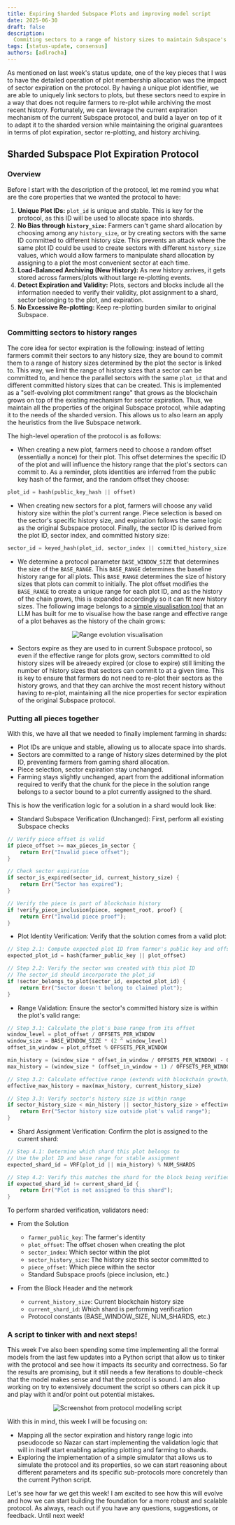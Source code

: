 ```yaml
---
title: Expiring Sharded Subspace Plots and improving model script
date: 2025-06-30
draft: false
description:
  Commiting sectors to a range of history sizes to maintain Subspace's plot expiration logic
tags: [status-update, consensus]
authors: [adlrocha]
---
```


As mentioned on last week's status update, one of the key pieces that I was to have the detailed
operation of plot membership allocation was the impact of sector expiration on the protocol. By
having a unique plot identifier, we are able to uniquely link sectors to plots, but these sectors
need to expire in a way that does not require farmers to re-plot while archiving the most recent
history. Fortunately, we can leverage the current expiration mechanism of the current Subspace
protocol, and build a layer on top of it to adapt it to the sharded version while maintaining the
original guarantees in terms of plot expiration, sector re-plotting, and history archiving.

<!--more-->

## Sharded Subspace Plot Expiration Protocol

### Overview

Before I start with the description of the protocol, let me remind you what are the core properties
that we wanted the protocol to have:

1.  **Unique Plot IDs:** `plot_id` is unique and stable. This is key for the protocol, as this ID
    will be used to allocate space into shards.
2.  **No Bias through `history_size`:** Farmers can't game shard allocation by choosing among any
    `history_size`, or by creating sectors with the same ID committed to different history size.
    This prevents an attack where the same plot ID could be used to create sectors with different
    `history_size` values, which would allow farmers to manipulate shard allocation by assigning to
    a plot the most convenient sector at each time.
3.  **Load-Balanced Archiving (New History):** As new history arrives, it gets stored across
    farmers/plots without large re-plotting events.
4.  **Detect Expiration and Validity:** Plots, sectors and blocks include all the information needed
    to verify their validity, plot assignment to a shard, sector belonging to the plot, and
    expiration.
5.  **No Excessive Re-plotting:** Keep re-plotting burden similar to original Subspace.

### Committing sectors to history ranges

The core idea for sector expiration is the following: instead of letting farmers commit their
sectors to any history size, they are bound to commit them to a range of history sizes determined by
the plot the sector is linked to. This way, we limit the range of history sizes that a sector can be
committed to, and hence the parallel sectors with the same `plot_id` that and different committed
history sizes that can be created. This is implemented as a "self-evolving plot commitment range"
that grows as the blockchain grows on top of the existing mechanism for sector expiration. Thus, we
maintain all the properties of the original Subspace protocol, while adapting it to the needs of the
sharded version. This allows us to also learn an apply the heuristics from the live Subspace
network.

The high-level operation of the protocol is as follows:

- When creating a new plot, farmers need to choose a random offset (essentially a nonce) for their
  plot. This offset determines the specific ID of the plot and will influence the history range that
  the plot's sectors can commit to. As a reminder, plots identities are inferred from the public key
  hash of the farmer, and the random offset they choose:

```rust
plot_id = hash(public_key_hash || offset)
```

- When creating new sectors for a plot, farmers will choose any valid history size within the plot's
  current range. Piece selection is based on the sector's specific history size, and expiration
  follows the same logic as the original Subspace protocol. Finally, the sector ID is derived from
  the plot ID, sector index, and committed history size:

```rust
sector_id = keyed_hash(plot_id, sector_index || committed_history_size)
```

- We determine a protocol parameter `BASE_WINDOW_SIZE` that determines the size of the `BASE_RANGE`.
  This `BASE_RANGE` determines the baseline history range for all plots. This `BASE_RANGE`
  determines the size of history sizes that plots can commit to initially. The plot offset modifies
  the `BASE_RANGE` to create a unique range for each plot ID, and as the history of the chain grows,
  this is expanded accordingly so it can fit new history sizes. The following image belongs to a
  [simple visualisation tool](./2025-06-30-sector-expiration/range-evolution-visual.html) that an
  LLM has built for me to visualise how the base range and effective range of a plot behaves as the
  history of the chain grows:

<p align="center">
<img alt="Range evolution visualisation" src="range_visualisation.png">
</p>

- Sectors expire as they are used to in current Subspace protocol, so even if the effective range
  for plots grow, sectors committed to old history sizes will be alreaedy expired (or close to
  expire) still limiting the number of history sizes that sectors can commit to at a given time.
  This is key to ensure that farmers do not need to re-plot their sectors as the history grows, and
  that they can archive the most recent history without having to re-plot, maintaining all the nice
  properties for sector expiration of the original Subspace protocol.

### Putting all pieces together

With this, we have all that we needed to finally implement farming in shards:

- Plot IDs are unique and stable, allowing us to allocate space into shards.
- Sectors are committed to a range of history sizes determined by the plot ID, preventing farmers
  from gaming shard allocation.
- Piece selection, sector expiration stay unchanged.
- Farming stays slightly unchanged, apart from the additional information required to verify that
  the chunk for the piece in the solution range belongs to a sector bound to a plot currently
  assigned to the shard.

This is how the verification logic for a solution in a shard would look like:

- Standard Subspace Verification (Unchanged): First, perform all existing Subspace checks

```rust
// Verify piece offset is valid
if piece_offset >= max_pieces_in_sector {
    return Err("Invalid piece offset");
}

// Check sector expiration
if sector_is_expired(sector_id, current_history_size) {
    return Err("Sector has expired");
}

// Verify the piece is part of blockchain history
if !verify_piece_inclusion(piece, segment_root, proof) {
    return Err("Invalid piece proof");
}
```

- Plot Identity Verification: Verify that the solution comes from a valid plot:

```rust
// Step 2.1: Compute expected plot ID from farmer's public key and offset
expected_plot_id = hash(farmer_public_key || plot_offset)

// Step 2.2: Verify the sector was created with this plot ID
// The sector_id should incorporate the plot_id
if !sector_belongs_to_plot(sector_id, expected_plot_id) {
    return Err("Sector doesn't belong to claimed plot");
}
```

- Range Validation: Ensure the sector's committed history size is within the plot's valid range:

```rust
// Step 3.1: Calculate the plot's base range from its offset
window_level = plot_offset / OFFSETS_PER_WINDOW
window_size = BASE_WINDOW_SIZE * (2 ^ window_level)
offset_in_window = plot_offset % OFFSETS_PER_WINDOW

min_history = (window_size * offset_in_window / OFFSETS_PER_WINDOW) - GENESIS_OFFSET
max_history = (window_size * (offset_in_window + 1) / OFFSETS_PER_WINDOW) - GENESIS_OFFSET

// Step 3.2: Calculate effective range (extends with blockchain growth)
effective_max_history = max(max_history, current_history_size)

// Step 3.3: Verify sector's history size is within range
if sector_history_size < min_history || sector_history_size > effective_max_history {
    return Err("Sector history size outside plot's valid range");
}
```

- Shard Assignment Verification: Confirm the plot is assigned to the current shard:

```rust
// Step 4.1: Determine which shard this plot belongs to
// Use the plot ID and base range for stable assignment
expected_shard_id = VRF(plot_id || min_history) % NUM_SHARDS

// Step 4.2: Verify this matches the shard for the block being verified
if expected_shard_id != current_shard_id {
    return Err("Plot is not assigned to this shard");
}
```

To perform sharded verification, validators need:

- From the Solution

  - `farmer_public_key`: The farmer's identity
  - `plot_offset`: The offset chosen when creating the plot
  - `sector_index`: Which sector within the plot
  - `sector_history_size`: The history size this sector committed to
  - `piece_offset`: Which piece within the sector
  - Standard Subspace proofs (piece inclusion, etc.)

- From the Block Header and the network
  - `current_history_size`: Current blockchain history size
  - `current_shard_id`: Which shard is performing verification
  - Protocol constants (BASE_WINDOW_SIZE, NUM_SHARDS, etc.)

### A script to tinker with and next steps!

This week I've also been spending some time implementing all the formal models from the last few
updates into a Python script that allow us to tinker with the protocol and see how it impacts its
security and correctness. So far the results are promising, but it still needs a few iterations to
double-check that the model makes sense and that the protocol is sound. I am also working on try to
extensively document the script so others can pick it up and play with it and/or point out potential
mistakes.

<p align="center">
<img alt="Screenshot from protocol modelling script" src="script_screenshot.png">
</p>

With this in mind, this week I will be focusing on:

- Mapping all the sector expiration and history range logic into pseudocode so Nazar can start
  implementing the validation logic that will in itself start enabling adapting plotting and farming
  to shards.
- Exploring the implementation of a simple simulator that allows us to simulate the protocol and its
  properties, so we can start reasoning about different parameters and its specific sub-protocols
  more concretely than the current Python script.

Let's see how far we get this week! I am excited to see how this will evolve and how we can start
building the foundation for a more robust and scalable protocol. As always, reach out if you have
any questions, suggestions, or feedback. Until next week!

